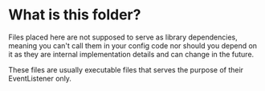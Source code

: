 # What is this folder?

Files placed here are not supposed to serve as library dependencies, meaning you can't call them in
your config code nor should you depend on it as they are internal implementation details and can
change in the future.

These files are usually executable files that serves the purpose of their EventListener only.
